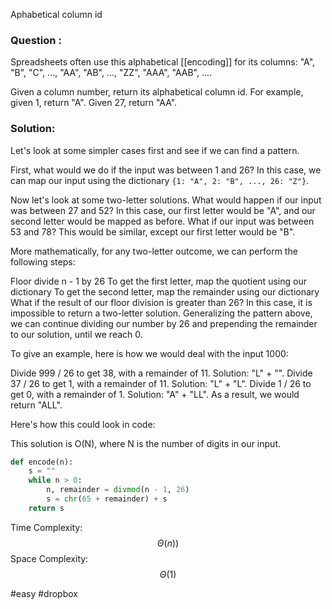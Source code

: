 Aphabetical column id
### Question :
Spreadsheets often use this alphabetical [[encoding]] for its columns: "A", "B", "C", ..., "AA", "AB", ..., "ZZ", "AAA", "AAB", ....

Given a column number, return its alphabetical column id. For example, given 1, return "A". Given 27, return "AA".

###  Solution:
Let's look at some simpler cases first and see if we can find a pattern.

First, what would we do if the input was between 1 and 26? In this case, we can map our input using the dictionary ``{1: "A", 2: "B", ..., 26: "Z"}``.

Now let's look at some two-letter solutions. What would happen if our input was between 27 and 52? In this case, our first letter would be "A", and our second letter would be mapped as before. What if our input was between 53 and 78? This would be similar, except our first letter would be "B".

More mathematically, for any two-letter outcome, we can perform the following steps:

Floor divide n - 1 by 26
To get the first letter, map the quotient using our dictionary
To get the second letter, map the remainder using our dictionary
What if the result of our floor division is greater than 26? In this case, it is impossible to return a two-letter solution. Generalizing the pattern above, we can continue dividing our number by 26 and prepending the remainder to our solution, until we reach 0.

To give an example, here is how we would deal with the input 1000:

Divide 999 / 26 to get 38, with a remainder of 11. Solution: "L" + "".
Divide 37 / 26 to get 1, with a remainder of 11. Solution: "L" + "L".
Divide 1 / 26 to get 0, with a remainder of 1. Solution: "A" + "LL".
As a result, we would return "ALL".

Here's how this could look in code:

This solution is O(N), where N is the number of digits in our input.
```python
def encode(n):
    s = ""
    while n > 0:
        n, remainder = divmod(n - 1, 26)
        s = chr(65 + remainder) + s
    return s
```

Time Complexity: $$\Theta(n))$$
Space Complexity:  $$\Theta(1)$$

#easy #dropbox


